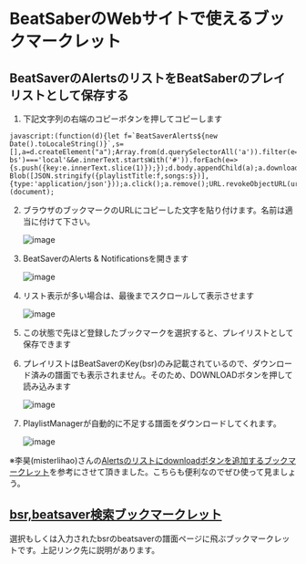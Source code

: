 # BeatSaberのWebサイトで使えるブックマークレット

## BeatSaverのAlertsのリストをBeatSaberのプレイリストとして保存する

1. 下記文字列の右端のコピーボタンを押してコピーします
```
javascript:(function(d){let f=`BeatSaverAlerts${new Date().toLocaleString()}`,s=[],a=d.createElement("a");Array.from(d.querySelectorAll('a')).filter(e=>e.getAttribute('data-bs')==='local'&&e.innerText.startsWith('#')).forEach(e=>{s.push({key:e.innerText.slice(1)});});d.body.appendChild(a);a.download=f+'.bplist';a.href=URL.createObjectURL(new Blob([JSON.stringify({playlistTitle:f,songs:s})],{type:'application/json'}));a.click();a.remove();URL.revokeObjectURL(url);})(document);
```
2. ブラウザのブックマークのURLにコピーした文字を貼り付けます。名前は適当に付けて下さい。

    ![image](https://github.com/user-attachments/assets/432e6ae4-70f1-42b7-902b-4e38389bc156)
3. BeatSaverのAlerts & Notificationsを開きます

    ![image](https://github.com/user-attachments/assets/3f220c47-f538-4121-b30d-e6acab9b948b)
4. リスト表示が多い場合は、最後までスクロールして表示させます

    ![image](https://github.com/user-attachments/assets/b3f3f073-f15b-40ab-9c91-5abdc4fe4146)
5. この状態で先ほど登録したブックマークを選択すると、プレイリストとして保存できます
6. プレイリストはBeatSaverのKey(bsr)のみ記載されているので、ダウンロード済みの譜面でも表示されません。そのため、DOWNLOADボタンを押して読み込みます

    ![image](https://github.com/user-attachments/assets/34981990-98bd-4593-bc85-08732816533a)
7. PlaylistManagerが自動的に不足する譜面をダウンロードしてくれます。

    ![image](https://github.com/user-attachments/assets/abee2438-e2d8-4583-93a7-8073343b11e7)

※李昊(misterlihao)さんの[Alertsのリストにdownloadボタンを追加するブックマークレット](https://x.com/misterlihao/status/1814543927762169927)を参考にさせて頂きました。こちらも便利なのでぜひ使って見ましょう。

## [bsr,beatsaver検索ブックマークレット](https://docs.google.com/document/d/1iqraopptZzW_y9I3TJo076GYlQ6PLYbzqduI66vhS74/edit?usp=sharing)
選択もしくは入力されたbsrのbeatsaverの譜面ページに飛ぶブックマークレットです。上記リンク先に説明があります。
